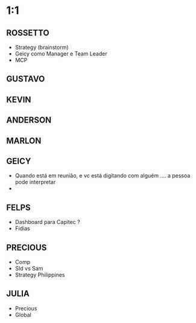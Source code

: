 
# 1:1

## ROSSETTO
- Strategy (brainstorm)
- Geicy como Manager e Team Leader
- MCP
  
## GUSTAVO

## KEVIN  

## ANDERSON

## MARLON

## GEICY  
- Quando está em reunião, e vc está digitando com alguém .... a pessoa pode interpretar
-  

## FELPS
- Dashboard para Capitec ?
- Fidias

## PRECIOUS
- Comp
- SId vs Sam
- Strategy Philippines

## JULIA
- Precious
- Global

